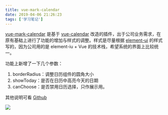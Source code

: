 ```yaml
---
title: vue-mark-calendar
date: 2019-04-06 21:26:23
tags: ['学习笔记']
---
```


[vue-mark-calendar](<https://github.com/Tit1e/vue-mark-calendar>) 是基于 [vue-calendar](<https://github.com/zwhGithub/vue-calendar>) 改造的插件，出于公司业务需求，在原有基础上进行了功能的增加与样式的调整。样式是尽量根据 [element-ui](<http://element-cn.eleme.io/#/zh-CN/component/installation>) 的样式写的，因为公司用的是 element-iu + Vue 的技术栈，希望系统的界面上比较统一。

功能上新增了一下几个参数：

1. borderRadius：调整日历组件的圆角大小
2. showToday：是否在日历中高亮今天的日期
3. canChoose：是否禁用日历选择，只作展示用。

其他说明可看 [Github](<https://github.com/Tit1e/vue-mark-calendar>)

![](https://personal-1251959693.cos.ap-chengdu.myqcloud.com/2019-04-05-084559.png)